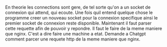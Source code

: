 En theorie les connections sont gere, de tel sorte qu'on a un socket de connexion qui attend, qui ecoute.
Une fois quil entend quelque chose le programme creer un nouveau socket pour la connexion specifique ainsi le premier socket de connexion reste disponible.
Maintenant il faut parser cette requette afin de pouvoir y repondre.
Il faut le faire de la meme maniere que nginx.
C'est a dire faire une machine a etat. Demande a Chatgpt comment parcer une requete http de la meme maniere que nginx.
